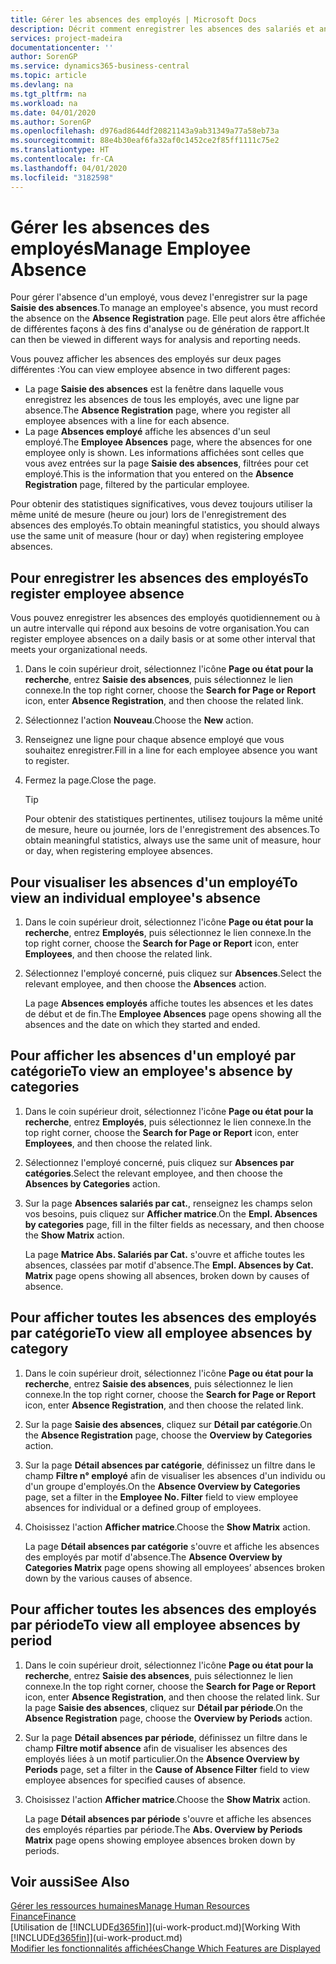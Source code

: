 ```yaml
---
title: Gérer les absences des employés | Microsoft Docs
description: Décrit comment enregistrer les absences des salariés et analyser les statistiques d'indisponibilité.
services: project-madeira
documentationcenter: ''
author: SorenGP
ms.service: dynamics365-business-central
ms.topic: article
ms.devlang: na
ms.tgt_pltfrm: na
ms.workload: na
ms.date: 04/01/2020
ms.author: SorenGP
ms.openlocfilehash: d976ad8644df20821143a9ab31349a77a58eb73a
ms.sourcegitcommit: 88e4b30eaf6fa32af0c1452ce2f85ff1111c75e2
ms.translationtype: HT
ms.contentlocale: fr-CA
ms.lasthandoff: 04/01/2020
ms.locfileid: "3182598"
---
```

# <a name="manage-employee-absence"></a><span data-ttu-id="bb6ce-103">Gérer les absences des employés</span><span class="sxs-lookup"><span data-stu-id="bb6ce-103">Manage Employee Absence</span></span>
<span data-ttu-id="bb6ce-104">Pour gérer l'absence d'un employé, vous devez l'enregistrer sur la page **Saisie des absences**.</span><span class="sxs-lookup"><span data-stu-id="bb6ce-104">To manage an employee's absence, you must record the absence on the **Absence Registration** page.</span></span> <span data-ttu-id="bb6ce-105">Elle peut alors être affichée de différentes façons à des fins d'analyse ou de génération de rapport.</span><span class="sxs-lookup"><span data-stu-id="bb6ce-105">It can then be viewed in different ways for analysis and reporting needs.</span></span>

<span data-ttu-id="bb6ce-106">Vous pouvez afficher les absences des employés sur deux pages différentes :</span><span class="sxs-lookup"><span data-stu-id="bb6ce-106">You can view employee absence in two different pages:</span></span>

* <span data-ttu-id="bb6ce-107">La page **Saisie des absences** est la fenêtre dans laquelle vous enregistrez les absences de tous les employés, avec une ligne par absence.</span><span class="sxs-lookup"><span data-stu-id="bb6ce-107">The **Absence Registration** page, where you register all employee absences with a line for each absence.</span></span>
* <span data-ttu-id="bb6ce-108">La page **Absences employé** affiche les absences d'un seul employé.</span><span class="sxs-lookup"><span data-stu-id="bb6ce-108">The **Employee Absences** page, where the absences for one employee only is shown.</span></span> <span data-ttu-id="bb6ce-109">Les informations affichées sont celles que vous avez entrées sur la page **Saisie des absences**, filtrées pour cet employé.</span><span class="sxs-lookup"><span data-stu-id="bb6ce-109">This is the information that you entered on the **Absence Registration** page, filtered by the particular employee.</span></span>

<span data-ttu-id="bb6ce-110">Pour obtenir des statistiques significatives, vous devez toujours utiliser la même unité de mesure (heure ou jour) lors de l'enregistrement des absences des employés.</span><span class="sxs-lookup"><span data-stu-id="bb6ce-110">To obtain meaningful statistics, you should always use the same unit of measure (hour or day) when registering employee absences.</span></span>

## <a name="to-register-employee-absence"></a><span data-ttu-id="bb6ce-111">Pour enregistrer les absences des employés</span><span class="sxs-lookup"><span data-stu-id="bb6ce-111">To register employee absence</span></span>
<span data-ttu-id="bb6ce-112">Vous pouvez enregistrer les absences des employés quotidiennement ou à un autre intervalle qui répond aux besoins de votre organisation.</span><span class="sxs-lookup"><span data-stu-id="bb6ce-112">You can register employee absences on a daily basis or at some other interval that meets your organizational needs.</span></span>

1. <span data-ttu-id="bb6ce-113">Dans le coin supérieur droit, sélectionnez l'icône **Page ou état pour la recherche**, entrez **Saisie des absences**, puis sélectionnez le lien connexe.</span><span class="sxs-lookup"><span data-stu-id="bb6ce-113">In the top right corner, choose the **Search for Page or Report** icon, enter **Absence Registration**, and then choose the related link.</span></span>
2. <span data-ttu-id="bb6ce-114">Sélectionnez l'action **Nouveau**.</span><span class="sxs-lookup"><span data-stu-id="bb6ce-114">Choose the **New** action.</span></span>
3. <span data-ttu-id="bb6ce-115">Renseignez une ligne pour chaque absence employé que vous souhaitez enregistrer.</span><span class="sxs-lookup"><span data-stu-id="bb6ce-115">Fill in a line for each employee absence you want to register.</span></span>
4. <span data-ttu-id="bb6ce-116">Fermez la page.</span><span class="sxs-lookup"><span data-stu-id="bb6ce-116">Close the page.</span></span>

    > [!Tip]
    > <span data-ttu-id="bb6ce-117">Pour obtenir des statistiques pertinentes, utilisez toujours la même unité de mesure, heure ou journée, lors de l'enregistrement des absences.</span><span class="sxs-lookup"><span data-stu-id="bb6ce-117">To obtain meaningful statistics, always use the same unit of measure, hour or day, when registering employee absences.</span></span>

## <a name="to-view-an-individual-employees-absence"></a><span data-ttu-id="bb6ce-118">Pour visualiser les absences d'un employé</span><span class="sxs-lookup"><span data-stu-id="bb6ce-118">To view an individual employee's absence</span></span>
1. <span data-ttu-id="bb6ce-119">Dans le coin supérieur droit, sélectionnez l'icône **Page ou état pour la recherche**, entrez **Employés**, puis sélectionnez le lien connexe.</span><span class="sxs-lookup"><span data-stu-id="bb6ce-119">In the top right corner, choose the **Search for Page or Report** icon, enter **Employees**, and then choose the related link.</span></span>
2. <span data-ttu-id="bb6ce-120">Sélectionnez l'employé concerné, puis cliquez sur **Absences**.</span><span class="sxs-lookup"><span data-stu-id="bb6ce-120">Select the relevant employee, and then choose the **Absences** action.</span></span>

    <span data-ttu-id="bb6ce-121">La page **Absences employés** affiche toutes les absences et les dates de début et de fin.</span><span class="sxs-lookup"><span data-stu-id="bb6ce-121">The **Employee Absences** page opens showing all the absences and the date on which they started and ended.</span></span>

## <a name="to-view-an-employees-absence-by-categories"></a><span data-ttu-id="bb6ce-122">Pour afficher les absences d'un employé par catégorie</span><span class="sxs-lookup"><span data-stu-id="bb6ce-122">To view an employee's absence by categories</span></span>
1. <span data-ttu-id="bb6ce-123">Dans le coin supérieur droit, sélectionnez l'icône **Page ou état pour la recherche**, entrez **Employés**, puis sélectionnez le lien connexe.</span><span class="sxs-lookup"><span data-stu-id="bb6ce-123">In the top right corner, choose the **Search for Page or Report** icon, enter **Employees**, and then choose the related link.</span></span>
2. <span data-ttu-id="bb6ce-124">Sélectionnez l'employé concerné, puis cliquez sur **Absences par catégories**.</span><span class="sxs-lookup"><span data-stu-id="bb6ce-124">Select the relevant employee, and then choose the **Absences by Categories** action.</span></span>
3. <span data-ttu-id="bb6ce-125">Sur la page **Absences salariés par cat.**, renseignez les champs selon vos besoins, puis cliquez sur **Afficher matrice**.</span><span class="sxs-lookup"><span data-stu-id="bb6ce-125">On the **Empl. Absences by categories** page, fill in the filter fields as necessary, and then choose the **Show Matrix** action.</span></span>

    <span data-ttu-id="bb6ce-126">La page **Matrice Abs. Salariés par Cat.** s'ouvre et affiche toutes les absences, classées par motif d'absence.</span><span class="sxs-lookup"><span data-stu-id="bb6ce-126">The **Empl. Absences by Cat. Matrix** page opens showing all absences, broken down by causes of absence.</span></span>

## <a name="to-view-all-employee-absences-by-category"></a><span data-ttu-id="bb6ce-127">Pour afficher toutes les absences des employés par catégorie</span><span class="sxs-lookup"><span data-stu-id="bb6ce-127">To view all employee absences by category</span></span>
1. <span data-ttu-id="bb6ce-128">Dans le coin supérieur droit, sélectionnez l'icône **Page ou état pour la recherche**, entrez **Saisie des absences**, puis sélectionnez le lien connexe.</span><span class="sxs-lookup"><span data-stu-id="bb6ce-128">In the top right corner, choose the **Search for Page or Report** icon, enter **Absence Registration**, and then choose the related link.</span></span>
2. <span data-ttu-id="bb6ce-129">Sur la page **Saisie des absences**, cliquez sur **Détail par catégorie**.</span><span class="sxs-lookup"><span data-stu-id="bb6ce-129">On the **Absence Registration** page, choose the **Overview by Categories** action.</span></span>
3. <span data-ttu-id="bb6ce-130">Sur la page **Détail absences par catégorie**, définissez un filtre dans le champ **Filtre n° employé** afin de visualiser les absences d'un individu ou d'un groupe d'employés.</span><span class="sxs-lookup"><span data-stu-id="bb6ce-130">On the **Absence Overview by Categories** page, set a filter in the **Employee No. Filter** field to view employee absences for individual or a defined group of employees.</span></span>
4. <span data-ttu-id="bb6ce-131">Choisissez l'action **Afficher matrice**.</span><span class="sxs-lookup"><span data-stu-id="bb6ce-131">Choose the **Show Matrix** action.</span></span>

    <span data-ttu-id="bb6ce-132">La page **Détail absences par catégorie** s'ouvre et affiche les absences des employés par motif d'absence.</span><span class="sxs-lookup"><span data-stu-id="bb6ce-132">The **Absence Overview by Categories Matrix** page opens showing all employees’ absences broken down by the various causes of absence.</span></span>

## <a name="to-view-all-employee-absences-by-period"></a><span data-ttu-id="bb6ce-133">Pour afficher toutes les absences des employés par période</span><span class="sxs-lookup"><span data-stu-id="bb6ce-133">To view all employee absences by period</span></span>
1. <span data-ttu-id="bb6ce-134">Dans le coin supérieur droit, sélectionnez l'icône **Page ou état pour la recherche**, entrez **Saisie des absences**, puis sélectionnez le lien connexe.</span><span class="sxs-lookup"><span data-stu-id="bb6ce-134">In the top right corner, choose the **Search for Page or Report** icon, enter **Absence Registration**, and then choose the related link.</span></span>
   <span data-ttu-id="bb6ce-135">Sur la page **Saisie des absences**, cliquez sur **Détail par période**.</span><span class="sxs-lookup"><span data-stu-id="bb6ce-135">On the **Absence Registration** page, choose the **Overview by Periods** action.</span></span>
2. <span data-ttu-id="bb6ce-136">Sur la page **Détail absences par période**, définissez un filtre dans le champ **Filtre motif absence** afin de visualiser les absences des employés liées à un motif particulier.</span><span class="sxs-lookup"><span data-stu-id="bb6ce-136">On the **Absence Overview by Periods** page, set a filter in the **Cause of Absence Filter** field to view employee absences for specified causes of absence.</span></span>
3. <span data-ttu-id="bb6ce-137">Choisissez l'action **Afficher matrice**.</span><span class="sxs-lookup"><span data-stu-id="bb6ce-137">Choose the **Show Matrix** action.</span></span>

    <span data-ttu-id="bb6ce-138">La page **Détail absences par période** s'ouvre et affiche les absences des employés réparties par période.</span><span class="sxs-lookup"><span data-stu-id="bb6ce-138">The **Abs. Overview by Periods Matrix** page opens showing employee absences broken down by periods.</span></span>

## <a name="see-also"></a><span data-ttu-id="bb6ce-139">Voir aussi</span><span class="sxs-lookup"><span data-stu-id="bb6ce-139">See Also</span></span>
[<span data-ttu-id="bb6ce-140">Gérer les ressources humaines</span><span class="sxs-lookup"><span data-stu-id="bb6ce-140">Manage Human Resources</span></span>](hr-manage-human-resources.md)  
[<span data-ttu-id="bb6ce-141">Finance</span><span class="sxs-lookup"><span data-stu-id="bb6ce-141">Finance</span></span>](finance.md)  
<span data-ttu-id="bb6ce-142">[Utilisation de [!INCLUDE[d365fin](includes/d365fin_md.md)]](ui-work-product.md)</span><span class="sxs-lookup"><span data-stu-id="bb6ce-142">[Working With [!INCLUDE[d365fin](includes/d365fin_md.md)]](ui-work-product.md)</span></span>  
[<span data-ttu-id="bb6ce-143">Modifier les fonctionnalités affichées</span><span class="sxs-lookup"><span data-stu-id="bb6ce-143">Change Which Features are Displayed</span></span>](ui-experiences.md)
